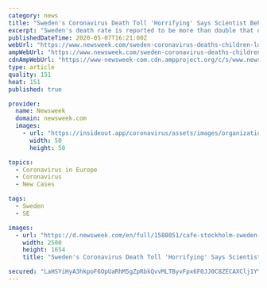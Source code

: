 ```yaml
---
category: news
title: "Sweden's Coronavirus Death Toll 'Horrifying' Says Scientist Behind Country's Anti-Lockdown Strategy"
excerpt: "Sweden's death rate is reported to be more than double that of the U.S., nearly six times that of Norway and nearly triple the death rates of Finland and Denmark, as of Thursday."
publishedDateTime: 2020-05-07T16:21:00Z
webUrl: "https://www.newsweek.com/sweden-coronavirus-deaths-children-lockdown-1502548"
ampWebUrl: "https://www.newsweek.com/sweden-coronavirus-deaths-children-lockdown-1502548?amp=1"
cdnAmpWebUrl: "https://www-newsweek-com.cdn.ampproject.org/c/s/www.newsweek.com/sweden-coronavirus-deaths-children-lockdown-1502548?amp=1"
type: article
quality: 151
heat: 151
published: true

provider:
  name: Newsweek
  domain: newsweek.com
  images:
    - url: "https://insideout.app/coronavirus/assets/images/organizations/newsweek.com-50x50.jpg"
      width: 50
      height: 50

topics:
  - Coronavirus in Europe
  - Coronavirus
  - New Cases

tags:
  - Sweden
  - SE

images:
  - url: "https://d.newsweek.com/en/full/1588051/cafe-stockholm-sweden-march-2020-coronavirus.jpg"
    width: 2500
    height: 1654
    title: "Sweden's Coronavirus Death Toll 'Horrifying' Says Scientist Behind Country's Anti-Lockdown Strategy"

secured: "LaHSYiHyA3hkpoF6OpUaRhM5gZpRbkQvvMLTByvFpx6F0JJ0C8ZECAXClj1YY8OjgM5hhNK1C8Ud33cUObqjzdkBeQZgNyw7FNtrjZnCsOi/8btDYqnKbscYNwseXT48EHBNdrR/S53U0EaHbCun38zIQxZNwP4KTNAqeFQ+uzZnatfhgsNELA/0WNiHGGmvou/5vDSBs3+Zb0ezj+C9foQmR4Ce+SoNBFZAwKnjwb4VHziIKAnRrjaB/0h4R2gKW6tcVkOtuMF63V5cxW1GgrRuAUiYE1thsoNV/lSWqe5jWNlRftu4g0q9WFXV2YMzEDzEy7vsWaPuSdq5pPwmNF2lqDmL3iE/CU8B3+BAwPRf5GaJeie5cA+GERprvTboEIg/bEiMrhUp2RHEdqzGAsJIp2NpPoJ8wPrxmdv9g8CVvccA0NJoJn4cg6iybotSm9O8b2qy5qnYyLcOqCzseeea7wIVAGwaA60e922FIq4=;77gCF8j/EDguy6elmnfwUw=="
---
```


